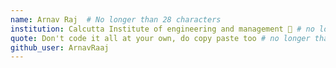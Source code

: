 ```yaml
---
name: Arnav Raj  # No longer than 28 characters
institution: Calcutta Institute of engineering and management 🚩 # no longer than 58 characters
quote: Don't code it all at your own, do copy paste too # no longer than 100 characters, avoid using quotes(") to guarantee the format remains the same.
github_user: ArnavRaaj
---
```


